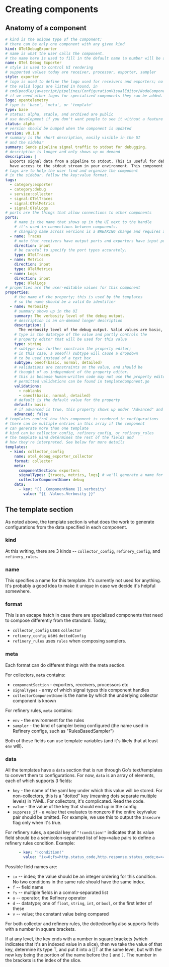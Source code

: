 # Creating components

## Anatomy of a component

```yaml
# kind is the unique type of the component;
# there can be only one component with any given kind
kind: OTelDebugExporter
# name is what the user calls the component.
# the name here is used to fill in the default name (a number will be appended)
name: OTel Debug Exporter
# style is used to control UI rendering
# supported values today are receiver, processor, exporter, sampler
style: exporter
# logo is used to define the logo used for receivers and exporters; no need to specify if not needed.
# the valid logos are listed in hound, in
# cmd/poodle/javascript/pipelines/ConfigurationVisualEditor/NodeComponentLogo.tsx
# if we need other logos for specialized components they can be added.
logo: opentelemetry
# type is 'base', 'meta', or 'template'
type: base
# status: alpha, stable, and archived are public
# use development if you don't want people to see it without a feature flag
status: alpha
# version should be bumped when the component is updated
version: v0.1.0
# summary is the short description, easily visible in the UI
# and the sidebar
summary: Sends pipeline signal traffic to stdout for debugging.
# description is longer and only shows up on demand
description: |
  Exports signal data from a pipeline to stdout. This is useful for debugging, but only if you
  have access to the stdout stream in your environment. This component is not intended for production use.
# tags are to help the user find and organize the component
# in the sidebar. follow the key:value format.
tags:
  - category:exporter
  - category:debug
  - service:collector
  - signal:OTelTraces
  - signal:OTelMetrics
  - signal:OTelLogs
# ports are the things that allow connections to other components
ports:
    # name is the name that shows up in the UI next to the handle
    # it's used in connections between components.
    # changing name across versions is a BREAKING change and requires a major version bump.
  - name: Traces
    # note that receivers have output ports and exporters have input ports.
    direction: input
    # be careful to specify the port types accurately.
    type: OTelTraces
  - name: Metrics
    direction: input
    type: OTelMetrics
  - name: Logs
    direction: input
    type: OTelLogs
# properties are the user-editable values for this component
properties:
    # the name of the property; this is used by the templates
    # so the name should be a valid Go identifier
  - name: Verbosity
    # summary shows up in the UI
    summary: The verbosity level of the debug output.
    # description is an on-demand longer description
    description: |
      The verbosity level of the debug output. Valid values are basic, normal, or detailed. The default is "basic".
    # type is the datatype of the value and partly controls the
    # property editor that will be used for this value
    type: string
    # subtype can further constrain the property editor;
    # in this case, a oneof() subtype will cause a dropdown
    # to be used instead of a text box
    subtype: oneof(basic, normal, detailed)
    # validations are constraints on the value, and should be
    # thought of as independent of the property editor.
    # this is because human-written code may not use the property editor.
    # permitted validations can be found in templateComponent.go
    validations:
      - noblanks
      - oneof(basic, normal, detailed)
    # default is the default value for the property
    default: basic
    # if advanced is true, this property shows up under "Advanced" and is hidden by default
    advanced: false
# templates control how this component is rendered in configurations
# there can be multiple entries in this array if the component
# can generate more than one template
# kind can be collector_config, refinery_config, or refinery_rules
# the template kind determines the rest of the fields and
# how they're interpreted. See below for more details
templates:
  - kind: collector_config
    name: otel_debug_exporter_collector
    format: collector
    meta:
      componentSection: exporters
      signalTypes: [traces, metrics, logs] # we'll generate a name for each pipeline if there's more than 1
      collectorComponentName: debug
    data:
      - key: "{{ .ComponentName }}.verbosity"
        value: "{{ .Values.Verbosity }}"
```

## The template section

As noted above, the template section is what does the work to generate
configurations from the data specified in each component.

### kind

At this writing, there are 3 kinds -- `collector_config`, `refinery_config`, and `refinery_rules`.

### name

This specifies a name for this template. It's currently not used for anything.
It's probably a good idea to make it unique in case we decide it's helpful somewhere.

### format

This is an escape hatch in case there are specialized components that need to
compose differently from the standard. Today,
* `collector_config` uses `collector`
* `refinery_config` uses `dottedConfig`
* `refinery_rules` uses `rules`
when composing samplers.

### meta

Each format can do different things with the meta section.

For collectors, `meta` contains:

- `componentSection` - exporters, receivers, processors etc
- `signalTypes` - array of which signal types this component handles
- `collectorComponentName` is the name by which the underlying collector component is known

For refinery rules, `meta` contains:

- `env` - the environment for the rules
- `sampler` - the kind of sampler being configured (the name used in Refinery configs, such as "RulesBasedSampler")

Both of these fields can use template variables (and it's likely that at least `env` will).

### data

All the templates have a `data` section that is run through Go's text/templates
to convert them to configurations. For now, `data` is an array of elements, each of which supports 3 fields:

- `key` - the name of the yaml key under which this value will be stored. For non-collectors, this is a "dotted" key (meaning dots separate multiple levels) in YAML. For collectors, it's complicated. Read the code.
- `value` - the value of the key that should end up in the config
- `suppress_if` - a value that evaluates to nonzero if the entire key/value pair should be omitted. For example, we use this to output the `Insecure` flag only when it's true.

For refinery rules, a special key of `"!condition!"` indicates that its value field should be a semicolon-separated list of key=value pairs to define a refinery rules condition. Example:

```yaml
      - key: "!condition!"
        value: "ix=0;fs=http.status_code,http.response.status_code;o=>=;d=i;v=500"
```

Possible field names are:
* `ix` -- index; the value should be an integer ordering for this condition. No two conditions in the same rule should have the same index.
* `f` -- field name
* `fs` -- multiple fields in a comma-separated list
* `o` -- operator; the Refinery operator
* `d` -- datatype; one of `float`, `string`, `int`, or `bool`, or the first letter of these
* `v` -- value; the constant value being compared

For both collector and refinery rules, the dottedconfig also supports fields
with a number in square brackets.

If at any level, the key ends with a number in square brackets (which indicates
that it's an indexed value in a slice), then we take the value of that key,
determine its type T, and put it into a []T at the same level, but with the new
key being the portion of the name before the `[` and `]`. The number in the
brackets is the index of the slice.